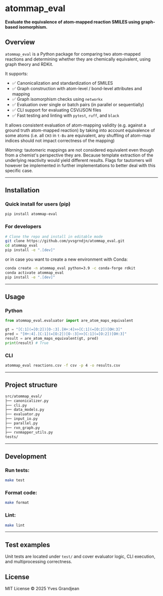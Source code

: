 # atommap_eval

**Evaluate the equivalence of atom-mapped reaction SMILES using graph-based isomorphism.**

## Overview

`atommap_eval` is a Python package for comparing two atom-mapped reactions and determining whether they are chemically equivalent, using graph theory and RDKit.

It supports:

- ✅ Canonicalization and standardization of SMILES
- ✅ Graph construction with atom-level / bond-level attributes and mapping
- ✅ Graph isomorphism checks using `networkx`
- ✅ Evaluation over single or batch pairs (in parallel or sequentially)
- ✅ CLI support for evaluating CSV/JSON files
- ✅ Fast testing and linting with `pytest`, `ruff`, and `black`

It allows consistent evaluation of atom-mapping validity (e.g. against a ground truth atom-mapped reaction) by taking into account equivalence
of some atoms (i.e. all `CH3` in `t-Bu` are equivalent, any shuffling of atom-map indices should not impact correctness of the mapping)

*Warning:* tautomeric mappings are not considered equivalent even though from a chemist's perspective they are. Because template extraction
of the underlying reactivity would yield different results. Flags for tautomers will however be implemented in further implementations to better deal with this specific case.

---

## Installation

### Quick install for users (pip)
```bash
pip install atommap-eval
```

### For developers
```bash
# Clone the repo and install in editable mode
git clone https://github.com/yvsgrndjn/atommap_eval.git
cd atommap_eval
pip install -e ".[dev]"
```

or in case you want to create a new environment with Conda:
```bash
conda create -n atommap_eval python=3.9 -c conda-forge rdkit
conda activate atommap_eval
pip install -e ".[dev]"
```

---

## Usage
### Python
```python
from atommap_eval.evaluator import are_atom_maps_equivalent

gt = "[C:1](=[O:2])[O-:3].[H+:4]>>[C:1](=[O:2])[OH:3]"
pred = "[H+:4].[C:1](=[O:2])[O-:3]>>[C:1](=[O:2])[OH:3]"
result = are_atom_maps_equivalent(gt, pred)
print(result) # True
```

### CLI
```bash
atommap_eval reactions.csv -f csv -p 4 -o results.csv
```

---

## Project structure
```bash
src/atommap_eval/
├── canonicalizer.py
├── cli.py
├── data_models.py
├── evaluator.py
├── input_io.py
├── parallel.py
├── rxn_graph.py
├── rxnmapper_utils.py
tests/
```

---

## Development
### Run tests:
```bash
make test
```

### Format code:
```bash
make format
```

### Lint:
```bash
make lint
```

---

## Test examples
Unit tests are located under `test/` and cover evaluator logic, CLI execution, and multiprocessing correctness.

## License
MIT License © 2025 Yves Grandjean